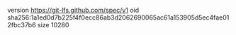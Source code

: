 version https://git-lfs.github.com/spec/v1
oid sha256:1a1ed0d7b225f4f0ecc86ab3d2062690065ac61a153905d5ec4fae012fbc37b6
size 10280
